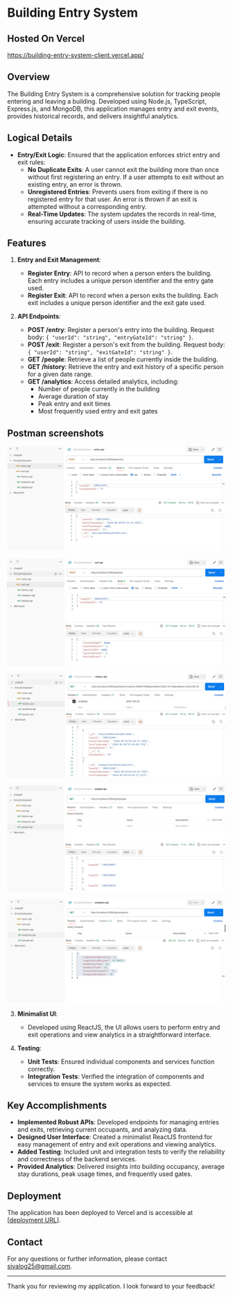 # Building Entry System

## Hosted On Vercel 
https://building-entry-system-client.vercel.app/

## Overview

The Building Entry System is a comprehensive solution for tracking people entering and leaving a building. Developed using Node.js, TypeScript, Express.js, and MongoDB, this application manages entry and exit events, provides historical records, and delivers insightful analytics.

## Logical Details

- **Entry/Exit Logic**: Ensured that the application enforces strict entry and exit rules:
  - **No Duplicate Exits**: A user cannot exit the building more than once without first registering an entry. If a user attempts to exit without an existing entry, an error is thrown.
  - **Unregistered Entries**: Prevents users from exiting if there is no registered entry for that user. An error is thrown if an exit is attempted without a corresponding entry.
  - **Real-Time Updates**: The system updates the records in real-time, ensuring accurate tracking of users inside the building.


## Features

1. **Entry and Exit Management**:
   - **Register Entry**: API to record when a person enters the building. Each entry includes a unique person identifier and the entry gate used.
   - **Register Exit**: API to record when a person exits the building. Each exit includes a unique person identifier and the exit gate used.

2. **API Endpoints**:
   - **POST /entry**: Register a person's entry into the building. Request body: `{ "userId": "string", "entryGateId": "string" }`.
   - **POST /exit**: Register a person's exit from the building. Request body: `{ "userId": "string", "exitGateId": "string" }`.
   - **GET /people**: Retrieve a list of people currently inside the building.
   - **GET /history**: Retrieve the entry and exit history of a specific person for a given date range.
   - **GET /analytics**: Access detailed analytics, including:
     - Number of people currently in the building
     - Average duration of stay
     - Peak entry and exit times
     - Most frequently used entry and exit gates

## Postman screenshots
![alt text](image.png)

![alt text](image-1.png)

![alt text](image-2.png)

![alt text](image-3.png)

![alt text](image-4.png)

3. **Minimalist UI**:
   - Developed using ReactJS, the UI allows users to perform entry and exit operations and view analytics in a straightforward interface.

4. **Testing**:
   - **Unit Tests**: Ensured individual components and services function correctly.
   - **Integration Tests**: Verified the integration of components and services to ensure the system works as expected.

## Key Accomplishments

- **Implemented Robust APIs**: Developed endpoints for managing entries and exits, retrieving current occupants, and analyzing data.
- **Designed User Interface**: Created a minimalist ReactJS frontend for easy management of entry and exit operations and viewing analytics.
- **Added Testing**: Included unit and integration tests to verify the reliability and correctness of the backend services.
- **Provided Analytics**: Delivered insights into building occupancy, average stay durations, peak usage times, and frequently used gates.

## Deployment

The application has been deployed to Vercel and is accessible at [[deployment URL](https://building-entry-system-client.vercel.app/)]. 



## Contact

For any questions or further information, please contact [sivalog25@gmail.com](mailto:sivalog25@gmail.com).

---

Thank you for reviewing my application. I look forward to your feedback!

